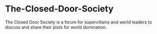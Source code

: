 # The-Closed-Door-Society
The Closed Door Society is a forum for supervillains and world leaders to discuss and share their plots for world domination.
